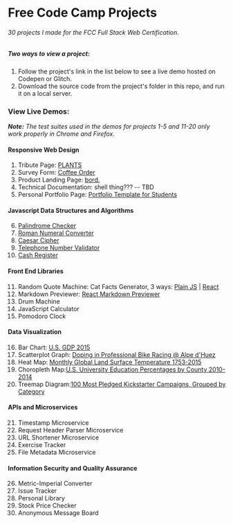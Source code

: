 # Free Code Camp Projects

###### 30 projects I made for the FCC Full Stack Web Certification.

##### Two ways to view a project:
1. Follow the project's link in the list below to see a live demo hosted on Codepen or Glitch.
1. Download the source code from the project's folder in this repo, and run it on a local server.

### View Live Demos:

*__Note:__ The test suites used in the demos for projects 1-5 and 11-20 only work properly in Chrome and Firefox.*

#### Responsive Web Design
1. Tribute Page: [PLANTS](https://codepen.io/robinwakeman/pen/bOGYxQ?editors=1100)
2. Survey Form: [Coffee Order](https://codepen.io/robinwakeman/full/vQorLG)
3. Product Landing Page: [bord.]()
4. Technical Documentation: []() shell thing??? -- TBD
5. Personal Portfolio Page: [Portfolio Template for Students]()

#### Javascript Data Structures and Algorithms
6. [Palindrome Checker]()
7. [Roman Numeral Converter]()
8. [Caesar Cipher]()
9. [Telephone Number Validator]()
10. [Cash Register]()

#### Front End Libraries
11. Random Quote Machine: Cat Facts Generator, 3 ways: [Plain JS](https://codepen.io/robinwakeman/full/gZBgwV) | [React](https://codepen.io/robinwakeman/full/YdBxWd)
12. Markdown Previewer: [React Markdown Previewer]()
13. Drum Machine
14. JavaScript Calculator
15. Pomodoro Clock

#### Data Visualization
16. Bar Chart: [U.S. GDP 2015]()
17. Scatterplot Graph: [Doping in Professional Bike Racing @ Alpe d'Huez]()
18. Heat Map: [Monthly Global Land Surface Temperature 1753-2015]()
19. Choropleth Map:[U.S. University Education Percentages by County 2010-2014]()
20. Treemap Diagram:[100 Most Pledged Kickstarter Campaigns, Grouped by Category]()

#### APIs and Microservices
21. Timestamp Microservice
22. Request Header Parser Microservice
23. URL Shortener Microservice
24. Exercise Tracker
25. File Metadata Microservice

#### Information Security and Quality Assurance
26. Metric-Imperial Converter
27. Issue Tracker
28. Personal Library
29. Stock Price Checker
30. Anonymous Message Board
